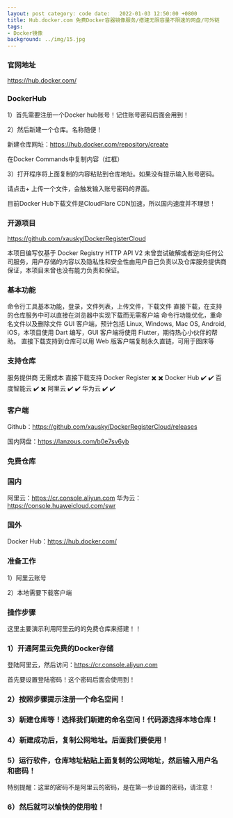 ```yaml
---
layout: post category: code date:   2022-01-03 12:50:00 +0800
title: Hub.docker.com 免费Docker容器镜像服务/搭建无限容量不限速的网盘/可外链
tags:
- Docker镜像
background: ../img/15.jpg
---
```


### 官网地址
https://hub.docker.com/


### DockerHub
1）首先需要注册一个Docker hub账号！记住账号密码后面会用到！

2）然后新建一个仓库。名称随便！

新建仓库网址：https://hub.docker.com/repository/create

在Docker Commands中复制内容（红框）


3）打开程序将上面复制的内容粘贴到仓库地址。如果没有提示输入账号密码。

请点击+ 上传一个文件，会触发输入账号密码的界面。

目前Docker Hub下载文件是CloudFlare CDN加速，所以国内速度并不理想！




### 开源项目
https://github.com/xausky/DockerRegisterCloud

本项目编写仅基于 Docker Registry HTTP API V2 未曾尝试破解或者逆向任何公司服务，用户存储的内容以及隐私性和安全性由用户自己负责以及仓库服务提供商保证，本项目未曾也没有能力负责和保证。
 

### 基本功能
命令行工具基本功能，登录，文件列表，上传文件，下载文件
直接下载，在支持的仓库服务中可以直接在浏览器中实现下载而无需客户端
命令行功能优化，重命名文件以及删除文件
GUI 客户端，预计包括 Linux, Windows, Mac OS, Android, iOS，本项目使用 Dart 编写，GUI 客户端将使用 Flutter，期待热心小伙伴的帮助。
直接下载支持到仓库可以用 Web 版客户端复制永久直链，可用于图床等
 

### 支持仓库
服务提供商	无需成本	直接下载支持
Docker Register	✖️	✖️
Docker Hub	✔️	✔️
百度智能云	✔️	✖️
阿里云	✔️	✔️
华为云	✔️	✔️
 

### 客户端
Github：https://github.com/xausky/DockerRegisterCloud/releases

国内网盘：https://lanzous.com/b0e7sv6yb

 

### 免费仓库
### 国内

阿里云：https://cr.console.aliyun.com
华为云：https://console.huaweicloud.com/swr

### 国外
Docker Hub：https://hub.docker.com/


### 准备工作
1）阿里云账号

2）本地需要下载客户端

### 操作步骤
这里主要演示利用阿里云的的免费仓库来搭建！！

### 1）开通阿里云免费的Docker存储

登陆阿里云，然后访问：https://cr.console.aliyun.com

首先要设置登陆密码！这个密码后面会使用到！

### 2）按照步骤提示注册一个命名空间！


### 3）新建仓库等！选择我们新建的命名空间！代码源选择本地仓库！

### 4）新建成功后，复制公网地址。后面我们要使用！

### 5）运行软件，仓库地址粘贴上面复制的公网地址，然后输入用户名 和密码！

特别提醒：这里的密码不是阿里云的密码，是在第一步设置的密码，请注意！

### 6）然后就可以愉快的使用啦！
